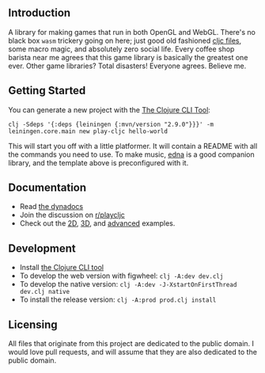 ## Introduction

A library for making games that run in both OpenGL and WebGL. There's no black box `wasm` trickery going on here; just good old fashioned [cljc files](https://clojure.org/guides/reader_conditionals), some macro magic, and absolutely zero social life. Every coffee shop barista near me agrees that this game library is basically the greatest one ever. Other game libraries? Total disasters! Everyone agrees. Believe me.

## Getting Started

You can generate a new project with the [The Clojure CLI Tool](https://clojure.org/guides/getting_started#_clojure_installer_and_cli_tools):

`clj -Sdeps '{:deps {leiningen {:mvn/version "2.9.0"}}}' -m leiningen.core.main new play-cljc hello-world`

This will start you off with a little platformer. It will contain a README with all the commands you need to use. To make music, [edna](https://github.com/oakes/edna) is a good companion library, and the template above is preconfigured with it.

## Documentation

* Read [the dynadocs](https://oakes.github.io/play-cljc/cljs/play-cljc.gl.core.html)
* Join the discussion on [r/playcljc](https://www.reddit.com/r/playcljc/)
* Check out the [2D](https://oakes.github.io/play-cljc/cljs/play-cljc.gl.examples-2d.html), [3D](https://oakes.github.io/play-cljc/cljs/play-cljc.gl.examples-3d.html), and [advanced](https://oakes.github.io/play-cljc/cljs/play-cljc.gl.examples-advanced.html) examples.

## Development

* Install [the Clojure CLI tool](https://clojure.org/guides/getting_started#_clojure_installer_and_cli_tools)
* To develop the web version with figwheel: `clj -A:dev dev.clj`
* To develop the native version: `clj -A:dev -J-XstartOnFirstThread dev.clj native`
* To install the release version: `clj -A:prod prod.clj install`

## Licensing

All files that originate from this project are dedicated to the public domain. I would love pull requests, and will assume that they are also dedicated to the public domain.
